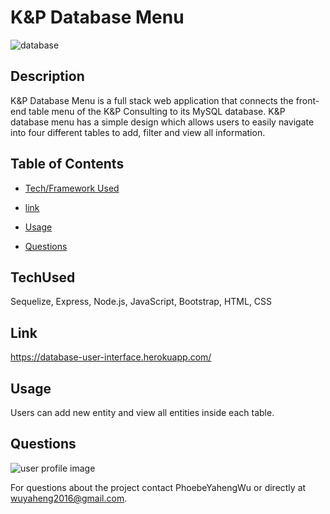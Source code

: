 # K&P Database Menu
![database](https://user-images.githubusercontent.com/52837649/85235909-facfe500-b3e6-11ea-98a4-0e548c4dace6.gif)

## Description
K&P Database Menu is a full stack web application that connects the front-end table menu of the K&P Consulting to its MySQL database. K&P database menu has a simple design which allows users to easily navigate into four different tables to add, filter and view all information.

## Table of Contents

* [Tech/Framework Used](#TechUsed)

* [link](#Link)

* [Usage](#usage) 

* [Questions](#Questions)


## TechUsed
Sequelize, Express, Node.js, JavaScript, Bootstrap, HTML, CSS

## Link
https://database-user-interface.herokuapp.com/

## Usage
Users can add new entity and view all entities inside each table.

## Questions
![user profile image](https://avatars0.githubusercontent.com/u/52837649?v=4)

For questions about the project contact PhoebeYahengWu or directly at wuyaheng2016@gmail.com.


